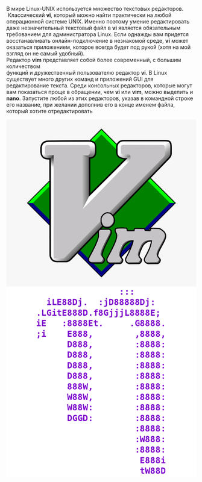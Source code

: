 В мире Linux-UNIX используется множество текстовых редакторов.  Классический **vi**, который можно найти практически на любой операционной системе UNIX. Именно поэтому умение редактировать даже незначительный текстовый файл в **vi** является обяза­тельным требованием для администратора Linux. Если однажды вам придется вос­станавливать онлайн-подключение в незнакомой среде, **vi** может оказаться прило­жением, которое всегда будет под рукой (хотя на мой взгляд он не самый удобный).  
Редактор **vim** представляет собой более современный, с большим количеством  
функций и дружественный пользователю редактор **vi**. В Linux существует много других команд и приложений GUI для редактирование текста. Среди консольных редакторов, которые могут вам показаться проще в обращении, чем **vi** или **vim**, можно выделить и **nano**. Запустите любой из этих редакторов, указав в командной строке его название, при желании дополнив его в конце именем файла, который хотите отредактировать


![image.png](../images/riedaktirovaniie-failov_1.png)
![image.png](../images/riedaktirovaniie-failov_2.png)

